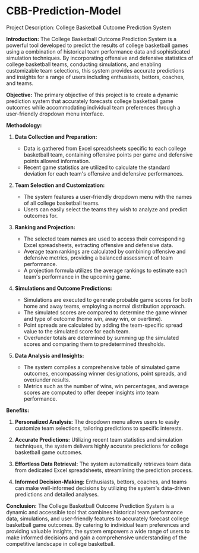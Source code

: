 # CBB-Prediction-Model

Project Description: College Basketball Outcome Prediction System

**Introduction:**
The College Basketball Outcome Prediction System is a powerful tool developed to predict the results of college basketball games using a combination of historical team performance data and sophisticated simulation techniques. By incorporating offensive and defensive statistics of college basketball teams, conducting simulations, and enabling customizable team selections, this system provides accurate predictions and insights for a range of users including enthusiasts, bettors, coaches, and teams.

**Objective:**
The primary objective of this project is to create a dynamic prediction system that accurately forecasts college basketball game outcomes while accommodating individual team preferences through a user-friendly dropdown menu interface.

**Methodology:**
1. **Data Collection and Preparation:**
   - Data is gathered from Excel spreadsheets specific to each college basketball team, containing offensive points per game and defensive points allowed information.
   - Recent game statistics are utilized to calculate the standard deviation for each team's offensive and defensive performances.

2. **Team Selection and Customization:**
   - The system features a user-friendly dropdown menu with the names of all college basketball teams.
   - Users can easily select the teams they wish to analyze and predict outcomes for.

3. **Ranking and Projection:**
   - The selected team names are used to access their corresponding Excel spreadsheets, extracting offensive and defensive data.
   - Average team rankings are calculated by combining offensive and defensive metrics, providing a balanced assessment of team performance.
   - A projection formula utilizes the average rankings to estimate each team's performance in the upcoming game.

4. **Simulations and Outcome Predictions:**
   - Simulations are executed to generate probable game scores for both home and away teams, employing a normal distribution approach.
   - The simulated scores are compared to determine the game winner and type of outcome (home win, away win, or overtime).
   - Point spreads are calculated by adding the team-specific spread value to the simulated score for each team.
   - Over/under totals are determined by summing up the simulated scores and comparing them to predetermined thresholds.

5. **Data Analysis and Insights:**
   - The system compiles a comprehensive table of simulated game outcomes, encompassing winner designations, point spreads, and over/under results.
   - Metrics such as the number of wins, win percentages, and average scores are computed to offer deeper insights into team performance.

**Benefits:**
1. **Personalized Analysis:** The dropdown menu allows users to easily customize team selections, tailoring predictions to specific interests.

2. **Accurate Predictions:** Utilizing recent team statistics and simulation techniques, the system delivers highly accurate predictions for college basketball game outcomes.

3. **Effortless Data Retrieval:** The system automatically retrieves team data from dedicated Excel spreadsheets, streamlining the prediction process.

4. **Informed Decision-Making:** Enthusiasts, bettors, coaches, and teams can make well-informed decisions by utilizing the system's data-driven predictions and detailed analyses.

**Conclusion:**
The College Basketball Outcome Prediction System is a dynamic and accessible tool that combines historical team performance data, simulations, and user-friendly features to accurately forecast college basketball game outcomes. By catering to individual team preferences and providing valuable insights, the system empowers a wide range of users to make informed decisions and gain a comprehensive understanding of the competitive landscape in college basketball.
